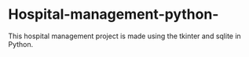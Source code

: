 # Hospital-management-python-
This hospital management project is made using the tkinter and sqlite in Python.

